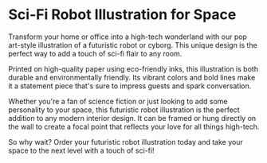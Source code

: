 <!--font:Poppins-->

# Sci-Fi Robot Illustration for Space

Transform your home or office into a high-tech wonderland with our pop art-style illustration of a futuristic robot or cyborg. This unique design is the perfect way to add a touch of sci-fi flair to any room.

Printed on high-quality paper using eco-friendly inks, this illustration is both durable and environmentally friendly. Its vibrant colors and bold lines make it a statement piece that's sure to impress guests and spark conversation.

Whether you're a fan of science fiction or just looking to add some personality to your space, this futuristic robot illustration is the perfect addition to any modern interior design. It can be framed or hung directly on the wall to create a focal point that reflects your love for all things high-tech.

So why wait? Order your futuristic robot illustration today and take your space to the next level with a touch of sci-fi!

<!--

Write me markdown content of website with wallpaper:

"A pop art-style wallpaper featuring a comic book-style illustration of a futuristic robot or cyborg."

The header of the page should not be copy of the text but rather a real content of the website which is using this wallpaper.


---


# Futuristic Robot Wallpaper

Decorate your space with this eye-catching pop art-style wallpaper featuring a comic book-style illustration of a futuristic robot or cyborg. This unique design will add a touch of sci-fi flair to any room, whether you're looking to create a high-tech workspace or a futuristic bedroom.

The vibrant colors and bold lines of this wallpaper make it a perfect statement piece for any modern home or office. It's printed on high-quality paper using eco-friendly inks, ensuring that it's both durable and environmentally friendly.

With its fun and playful design, this wallpaper is sure to be a conversation starter and a favorite among fans of science fiction and pop art. So why wait? Order your futuristic robot wallpaper today and transform your space into a futuristic wonderland!


---


Heading should not include word "wallpaper". The website should not be about the wallpaper itself, wallpaper is just a related background, rewrite whole content.


---


# Transform Your Space with a Futuristic Robot Wallpaper

Looking to add a touch of sci-fi flair to your home or office? Look no further than our pop art-style wallpaper featuring a comic book-style illustration of a futuristic robot or cyborg. This unique design is the perfect way to transform any room into a high-tech wonderland.

Printed on high-quality paper using eco-friendly inks, this wallpaper is both durable and environmentally friendly. Its vibrant colors and bold lines make it a statement piece that's sure to impress guests and spark conversation.

Whether you're looking to create a high-tech workspace or a futuristic bedroom, this wallpaper is the perfect addition to any modern home or office. So why wait? Order your futuristic robot wallpaper today and take your space to the next level!


---


Heading should not include word "wallpaper". The website should not be about the wallpaper itself, wallpaper is just a related background, rewrite whole content.


---


# Futuristic Robot Wallpaper: Transform Your Space with a Sci-Fi Flair

Looking to add a touch of sci-fi to your home or office decor? Our pop art-style wallpaper featuring a comic book-style illustration of a futuristic robot or cyborg is the perfect way to do just that.

This unique design is printed on high-quality paper using eco-friendly inks, ensuring durability and environmental friendliness. Its vibrant colors and bold lines make it a statement piece that's sure to impress guests and spark conversation.

Whether you're looking to create a high-tech workspace or a futuristic bedroom, this wallpaper is the perfect addition to any modern interior design. It can transform any room into a high-tech wonderland that reflects your love for science fiction.

So why wait? Order your futuristic robot wallpaper today and take your space to the next level with a touch of sci-fi flair!


---


Heading should not include word "wallpaper". The website should not be about the wallpaper itself, wallpaper is just a related background, rewrite whole content.


---


# Add a Touch of Sci-Fi to Your Space with a Futuristic Robot Illustration

Transform your home or office into a high-tech wonderland with our pop art-style illustration of a futuristic robot or cyborg. This unique design is the perfect way to add a touch of sci-fi flair to any room.

Printed on high-quality paper using eco-friendly inks, this illustration is both durable and environmentally friendly. Its vibrant colors and bold lines make it a statement piece that's sure to impress guests and spark conversation.

Whether you're a fan of science fiction or just looking to add some personality to your space, this futuristic robot illustration is the perfect addition to any modern interior design. It can be framed or hung directly on the wall to create a focal point that reflects your love for all things high-tech.

So why wait? Order your futuristic robot illustration today and take your space to the next level with a touch of sci-fi!


---


Write me a Google font which is best fitting for the website.

Pick from the list:
- Exo 2
- Lobster
- Montserrat
- Raleway
- Great Vibes
- Barlow Condensed
- Playfair Display
- IBM Plex Sans
- Futura
- Alegreya
- Inter
- Poppins
- Orbitron
- Open Sans
- Roboto
- Lato
- Dancing Script


Write just the font name nothing else.


---


Poppins

-->
